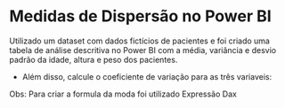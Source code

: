 # Medidas de Dispersão no Power BI

Utilizado um dataset com dados fictícios de pacientes e foi criado uma tabela de análise descritiva no Power BI com a média, variância e desvio padrão da idade, altura e peso dos pacientes.
 
 - Além disso, calcule o coeficiente de variação para as três variaveis:



Obs: Para criar a formula da moda foi utilizado Expressão Dax